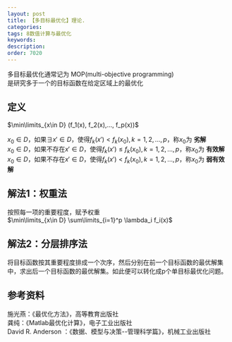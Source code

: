 ```yaml
---
layout: post
title: 【多目标最优化】理论.
categories:
tags: 8数值计算与最优化
keywords:
description:
order: 7020
---
```

多目标最优化通常记为 MOP(multi-objective programming)  
是研究多于一个的目标函数在给定区域上的最优化  


## 定义
$\min\limits_{x\in D} (f_1(x), f_2(x),..., f_p(x))$  


$x_0\in D$，如果$\exists x' \in D$，使得$f_k(x')<f_k(x_0), k=1,2,...,p$，称$x_0$为 **劣解**  
$x_0\in D$，如果不存在$x' \in D$，使得$f_k(x') \leq f_k(x_0), k=1,2,...,p$，称$x_0$为 **有效解**  
$x_0\in D$，如果不存在$x' \in D$，使得$f_k(x') < f_k(x_0), k=1,2,...,p$，称$x_0$为 **弱有效解**  


## 解法1：权重法
按照每一项的重要程度，赋予权重  
$\min\limits_{x\in D} \sum\limits_{i=1}^p \lambda_i f_i(x)$  


## 解法2：分层排序法
将目标函数按其重要程度排成一个次序，然后分别在前一个目标函数的最优解集中，求出后一个目标函数的最优解集。如此便可以转化成p个单目标最优化问题。  


## 参考资料
施光燕：《最优化方法》，高等教育出版社  
龚纯：《Matlab最优化计算》，电子工业出版社  
David R. Anderson ：《数据、模型与决策--管理科学篇》，机械工业出版社  
